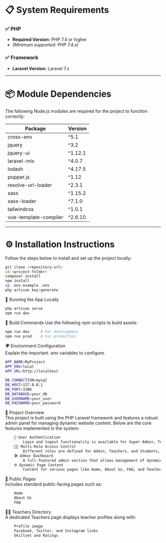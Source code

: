 # 📋 System Requirements

### ✅ PHP
- **Required Version:** PHP 7.4 or higher  
- *(Minimum supported: PHP 7.4.x)*

### ✅ Framework
- **Laravel Version:** Laravel 7.x

---

# 📦 Module Dependencies

The following Node.js modules are required for the project to function correctly:

| Package                | Version    |
|------------------------|------------|
| cross-env              | ^5.1       |
| jquery                 | ^3.2       |
| jquery-ui              | ^1.12.1    |
| laravel-mix            | ^4.0.7     |
| lodash                 | ^4.17.5    |
| popper.js              | ^1.12      |
| resolve-url-loader     | ^2.3.1     |
| sass                   | ^1.15.2    |
| sass-loader            | ^7.1.0     |
| tailwindcss            | ^1.0.1     |
| vue-template-compiler  | ^2.6.10    |

---

# ⚙️ Installation Instructions

Follow the steps below to install and set up the project locally:

```bash
git clone <repository-url>
cd <project-folder>
composer install
npm install
cp .env.example .env
php artisan key:generate
````
🧪 Running the App Locally<br>
````bash
php artisan serve
npm run dev
````
🚀 Build Commands
Use the following npm scripts to build assets:
````bash
npm run dev     # For development
npm run prod    # For production
````
🌍 Environment Configuration<br>
Explain the important .env variables to configure.<br>

````bash
APP_NAME=MyProject
APP_ENV=local
APP_URL=http://localhost

DB_CONNECTION=mysql
DB_HOST=127.0.0.1
DB_PORT=3306
DB_DATABASE=your_db
DB_USERNAME=your_user
DB_PASSWORD=your_password
````
📘 Project Overview<br>
This project is built using the PHP Laravel framework and features a robust admin panel for managing dynamic website content. Below are the core features implemented in the system:
````bash
    🔐 User Authentication
        Login and logout functionality is available for Super Admin, Teachers, and Students.
    🧑‍🏫 Multi-Role Access Control
        Different roles are defined for Admin, Teachers, and Students, each with their own privileges.
    🛠️ Admin Dashboard
        A full-featured admin section that allows management of dynamic page content and user roles.
    🌐 Dynamic Page Content
        Content for various pages like Home, About Us, FAQ, and Teachers can be managed directly from the admin panel.
````
📄 Public Pages<br>
Includes standard public-facing pages such as:
````bash
    Home
    About Us
    FAQ
````
👩‍🏫 Teachers Directory<br>
A dedicated Teachers page displays teacher profiles along with:
````bash
    Profile image
    Facebook, Twitter, and Instagram links
    Skillset and Ratings
````
